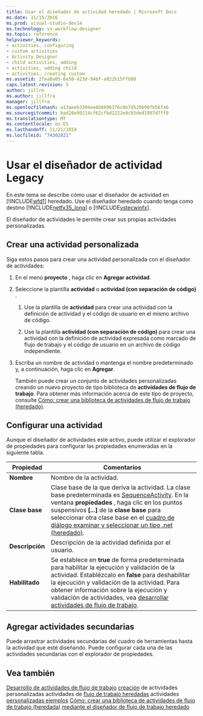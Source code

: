```yaml
---
title: Usar el diseñador de actividad heredado | Microsoft Docs
ms.date: 11/15/2016
ms.prod: visual-studio-dev14
ms.technology: vs-workflow-designer
ms.topic: reference
helpviewer_keywords:
- activities, configuring
- custom activities
- Activity Designer
- child activities, adding
- activities, adding child
- activities, creating custom
ms.assetid: 2fea8a05-6e58-423d-94bf-a822b15ffb80
caps.latest.revision: 5
author: jillre
ms.author: jillfra
manager: jillfra
ms.openlocfilehash: a13aeeb3394ee6b8896376c0e7d520b90fb56fa6
ms.sourcegitcommit: bad28e99214cf62cfbd1222e8cb5ded1997d7ff0
ms.translationtype: MT
ms.contentlocale: es-ES
ms.lasthandoff: 11/21/2019
ms.locfileid: "74302821"
---
```

# <a name="using-the-legacy-activity-designer"></a>Usar el diseñador de actividad Legacy
En este tema se describe cómo usar el diseñador de actividad en [!INCLUDE[wfd1](../includes/wfd1-md.md)] heredado. Use el diseñador heredado cuando tenga como destino [!INCLUDE[netfx35_long](../includes/netfx35-long-md.md)] o [!INCLUDE[vstecwinfx](../includes/vstecwinfx-md.md)].

 El diseñador de actividades le permite crear sus propias actividades personalizadas.

## <a name="creating-a-custom-activity"></a>Crear una actividad personalizada
 Siga estos pasos para crear una actividad personalizada con el diseñador de actividades:

1. En el menú **proyecto** , haga clic en **Agregar actividad**.

2. Seleccione la plantilla **actividad** o **actividad (con separación de código)** .

   1. Use la plantilla de **actividad** para crear una actividad con la definición de actividad y el código de usuario en el mismo archivo de código.

   2. Use la plantilla **actividad (con separación de código)** para crear una actividad con la definición de actividad expresada como marcado de flujo de trabajo y el código de usuario en un archivo de código independiente.

3. Escriba un nombre de actividad o mantenga el nombre predeterminado y, a continuación, haga clic en **Agregar**.

   También puede crear un conjunto de actividades personalizadas creando un nuevo proyecto de tipo biblioteca de **actividades de flujo de trabajo**. Para obtener más información acerca de este tipo de proyecto, consulte [Cómo: crear una biblioteca de actividades de flujo de trabajo (heredado)](../workflow-designer/how-to-create-a-workflow-activity-library-legacy.md).

## <a name="configuring-an-activity"></a>Configurar una actividad
 Aunque el diseñador de actividades esté activo, puede utilizar el explorador de propiedades para configurar las propiedades enumeradas en la siguiente tabla.

|Propiedad|Comentarios|
|--------------|--------------|
|**Nombre**|Nombre de la actividad.|
|**Clase base**|Clase base de la que deriva la actividad. La clase base predeterminada es [SequenceActivity](https://go.microsoft.com/fwlink?LinkID=65020). En la ventana **propiedades** , haga clic en los puntos suspensivos **[...]** de la **clase base** para seleccionar otra clase base en el [cuadro de diálogo examinar y seleccionar un tipo .net (heredado)](../workflow-designer/browse-and-select-a-dotnet-type-dialog-box-legacy.md).|
|**Descripción**|Descripción de la actividad definida por el usuario.|
|**Habilitado**|Se establece en **true** de forma predeterminada para habilitar la ejecución y validación de la actividad. Establézcalo en **false** para deshabilitar la ejecución y validación de la actividad. Para obtener información sobre la ejecución y validación de actividades, vea [desarrollar actividades de flujo de trabajo](https://go.microsoft.com/fwlink?LinkID=65024).|

## <a name="adding-child-activities"></a>Agregar actividades secundarias
 Puede arrastrar actividades secundarias del cuadro de herramientas hasta la actividad que esté diseñando. Puede configurar cada una de las actividades secundarias con el explorador de propiedades.

## <a name="see-also"></a>Vea también
 [Desarrollo de actividades de flujo de trabajo](https://go.microsoft.com/fwlink?LinkID=65024) [creación](https://go.microsoft.com/fwlink?LinkID=65021) de actividades personalizadas actividades de [flujo de trabajo heredadas](../workflow-designer/legacy-workflow-activities.md) actividades [personalizadas ejemplos](https://go.microsoft.com/fwlink?LinkID=65022) [Cómo: crear una biblioteca de actividades de flujo de trabajo (heredada)](../workflow-designer/how-to-create-a-workflow-activity-library-legacy.md) [mediante el diseñador de flujo de trabajo heredado](../workflow-designer/using-the-legacy-workflow-designer.md)